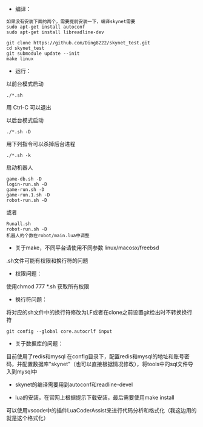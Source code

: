 * 编译：

```
如果没有安装下面的两个，需要提前安装一下，编译skynet需要
sudo apt-get install autoconf
sudo apt-get install libreadline-dev

git clone https://github.com/Ding8222/skynet_test.git
cd skynet_test
git submodule update --init
make linux
```

* 运行：

以前台模式启动
```
./*.sh
```
用 Ctrl-C 可以退出

以后台模式启动
```
./*.sh -D
```

用下列指令可以杀掉后台进程
```
./*.sh -k
```

启动机器人
```
game-db.sh -D
login-run.sh -D
game-run.sh -D
game-run.1.sh -D
robot-run.sh -D
```
或者
```
Runall.sh
robot-run.sh -D
机器人的个数在robot/main.lua中调整
```



* 关于make，不同平台请使用不同参数 linux/macosx/freebsd

.sh文件可能有权限和换行符的问题
* 权限问题：

使用chmod 777 *.sh 获取所有权限

* 换行符问题：

将对应的sh文件中的换行符修改为LF或者在clone之前设置git检出时不转换换行符

```
git config --global core.autocrlf input
```

* 关于数据库的问题：

目前使用了redis和mysql
在config目录下，配置redis和mysql的地址和账号密码，并配置数据库"skynet"（也可以直接根据情况修改），将tools中的sql文件导入到mysql中

* skynet的编译需要用到autoconf和readline-devel

* lua的安装，在官网上根据提示下载安装，最后需要使用make install

可以使用vscode中的插件LuaCoderAssist来进行代码分析和格式化（我这边用的就是这个格式化）
